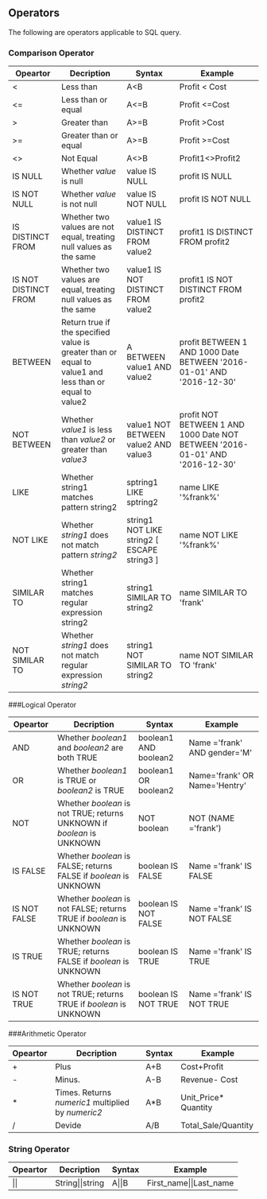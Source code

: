 ## Operators

The following are operators applicable to SQL query.

### Comparison Operator 

| Opeartor             | Decription                               | Syntax                                   | Example                                  |
| -------------------- | ---------------------------------------- | ---------------------------------------- | ---------------------------------------- |
| <                    | Less than                                | A<B                                      | Profit < Cost                            |
| <=                   | Less than or equal                       | A<=B                                     | Profit <=Cost                            |
| >                    | Greater than                             | A>=B                                     | Profit >Cost                             |
| >=                   | Greater than or equal                    | A>=B                                     | Profit >=Cost                            |
| <>                   | Not Equal                                | A<>B                                     | Profit1<>Profit2                         |
| IS NULL              | Whether *value* is null                  | value IS NULL                            | profit IS NULL                           |
| IS NOT NULL          | Whether *value* is not null              | value IS NOT NULL                        | profit IS NOT NULL                       |
| IS DISTINCT FROM     | Whether two values are not equal, treating null values as the same | value1 IS DISTINCT FROM value2           | profit1 IS DISTINCT FROM profit2         |
| IS NOT DISTINCT FROM | Whether two values are equal, treating null values as the same | value1 IS NOT DISTINCT FROM value2       | profit1 IS NOT DISTINCT FROM profit2     |
| BETWEEN              | Return true if the specified value is greater than or equal to value1 and less than or equal to value2 | A BETWEEN   value1 AND value2            | profit BETWEEN 1 AND 1000      Date BETWEEN '2016-01-01' AND '2016-12-30' |
| NOT BETWEEN          | Whether *value1* is less than *value2* or greater than *value3* | value1 NOT BETWEEN value2 AND value3     | profit NOT BETWEEN 1 AND 1000      Date NOT BETWEEN '2016-01-01' AND '2016-12-30' |
| LIKE                 | Whether string1 matches pattern string2  | sptring1 LIKE sptring2                   | name LIKE '%frank%'                      |
| NOT LIKE             | Whether *string1* does not match pattern *string2* | string1 NOT LIKE string2 [ ESCAPE string3 ] | name NOT LIKE '%frank%'                  |
| SIMILAR TO           | Whether string1 matches regular expression string2 | string1 SIMILAR TO string2               | name SIMILAR TO 'frank'                  |
| NOT SIMILAR TO       | Whether *string1* does not match regular expression *string2* | string1 NOT SIMILAR TO string2           | name NOT SIMILAR TO 'frank'              |

###Logical Operator

| Opeartor     | Decription                               | Syntax                | Example                       |
| ------------ | ---------------------------------------- | --------------------- | ----------------------------- |
| AND          | Whether *boolean1* and *boolean2* are both TRUE | boolean1 AND boolean2 | Name ='frank' AND gender='M'  |
| OR           | Whether *boolean1* is TRUE or *boolean2* is TRUE | boolean1 OR boolean2  | Name='frank' OR Name='Hentry' |
| NOT          | Whether *boolean* is not TRUE; returns UNKNOWN if *boolean* is UNKNOWN | NOT boolean           | NOT (NAME ='frank')           |
| IS FALSE     | Whether *boolean* is FALSE; returns FALSE if *boolean* is UNKNOWN | boolean IS FALSE      | Name ='frank' IS FALSE        |
| IS NOT FALSE | Whether *boolean* is not FALSE; returns TRUE if *boolean* is UNKNOWN | boolean IS NOT FALSE  | Name ='frank' IS NOT FALSE    |
| IS TRUE      | Whether *boolean* is TRUE; returns FALSE if *boolean* is UNKNOWN | boolean IS TRUE       | Name ='frank' IS TRUE         |
| IS NOT TRUE  | Whether *boolean* is not TRUE; returns TRUE if *boolean* is UNKNOWN | boolean IS NOT TRUE   | Name ='frank' IS NOT TRUE     |

###Arithmetic Operator

| Opeartor | Decription                               | Syntax | Example              |
| -------- | ---------------------------------------- | ------ | -------------------- |
| +        | Plus                                     | A+B    | Cost+Profit          |
| -        | Minus.                                   | A-B    | Revenue- Cost        |
| *        | Times. Returns *numeric1* multiplied by *numeric2* | A*B    | Unit_Price* Quantity |
| /        | Devide                                   | A/B    | Total_Sale/Quantity  |

### String Operator

| Opeartor | Decription       | Syntax | Example                 |
| -------- | ---------------- | ------ | ----------------------- |
| \|\|     | String\|\|string | A\|\|B | First_name\|\|Last_name |

